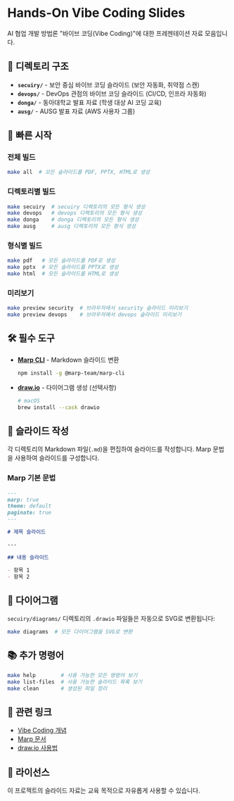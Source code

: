 # Hands-On Vibe Coding Slides

AI 협업 개발 방법론 "바이브 코딩(Vibe Coding)"에 대한 프레젠테이션 자료 모음입니다.

## 📁 디렉토리 구조

- **`secuiry/`** - 보안 중심 바이브 코딩 슬라이드 (보안 자동화, 취약점 스캔)
- **`devops/`** - DevOps 관점의 바이브 코딩 슬라이드 (CI/CD, 인프라 자동화)
- **`donga/`** - 동아대학교 발표 자료 (학생 대상 AI 코딩 교육)
- **`ausg/`** - AUSG 발표 자료 (AWS 사용자 그룹)

## 🚀 빠른 시작

### 전체 빌드
```bash
make all  # 모든 슬라이드를 PDF, PPTX, HTML로 생성
```

### 디렉토리별 빌드
```bash
make secuiry  # secuiry 디렉토리의 모든 형식 생성
make devops   # devops 디렉토리의 모든 형식 생성
make donga    # donga 디렉토리의 모든 형식 생성
make ausg     # ausg 디렉토리의 모든 형식 생성
```

### 형식별 빌드
```bash
make pdf   # 모든 슬라이드를 PDF로 생성
make pptx  # 모든 슬라이드를 PPTX로 생성
make html  # 모든 슬라이드를 HTML로 생성
```

### 미리보기
```bash
make preview security  # 브라우저에서 security 슬라이드 미리보기
make preview devops    # 브라우저에서 devops 슬라이드 미리보기
```

## 🛠 필수 도구

- **[Marp CLI](https://github.com/marp-team/marp-cli)** - Markdown 슬라이드 변환
  ```bash
  npm install -g @marp-team/marp-cli
  ```

- **[draw.io](https://www.drawio.com/)** - 다이어그램 생성 (선택사항)
  ```bash
  # macOS
  brew install --cask drawio
  ```

## 📝 슬라이드 작성

각 디렉토리의 Markdown 파일(`.md`)을 편집하여 슬라이드를 작성합니다.
Marp 문법을 사용하여 슬라이드를 구성합니다.

### Marp 기본 문법
```markdown
---
marp: true
theme: default
paginate: true
---

# 제목 슬라이드

---

## 내용 슬라이드

- 항목 1
- 항목 2
```

## 🎨 다이어그램

`secuiry/diagrams/` 디렉토리의 `.drawio` 파일들은 자동으로 SVG로 변환됩니다:
```bash
make diagrams  # 모든 다이어그램을 SVG로 변환
```

## 📚 추가 명령어

```bash
make help        # 사용 가능한 모든 명령어 보기
make list-files  # 사용 가능한 슬라이드 목록 보기
make clean       # 생성된 파일 정리
```

## 🔗 관련 링크

- [Vibe Coding 개념](https://github.com/Hands-On-Vibe-Coding)
- [Marp 문서](https://marpit.marp.app/)
- [draw.io 사용법](https://www.drawio.com/doc/)

## 📄 라이선스

이 프로젝트의 슬라이드 자료는 교육 목적으로 자유롭게 사용할 수 있습니다.